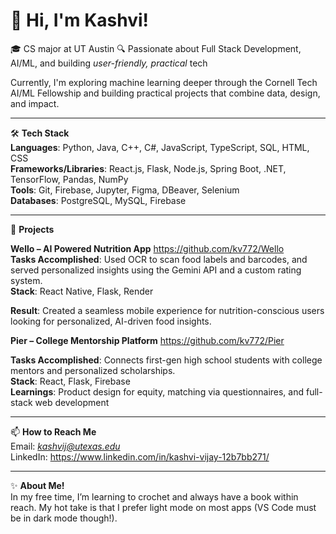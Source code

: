 # 👋 Hi, I'm Kashvi!

🎓 CS major at UT Austin
🔍 Passionate about Full Stack Development, AI/ML, and building *user-friendly, practical* tech 

Currently, I'm exploring machine learning deeper through the Cornell Tech AI/ML Fellowship and building practical projects that combine data, design, and impact. 

---

🛠 **Tech Stack**  
**Languages**: Python, Java, C++, C#, JavaScript, TypeScript, SQL, HTML, CSS  
**Frameworks/Libraries**: React.js, Flask, Node.js, Spring Boot, .NET, TensorFlow, Pandas, NumPy  
**Tools**: Git, Firebase, Jupyter, Figma, DBeaver, Selenium  
**Databases**: PostgreSQL, MySQL, Firebase  

---

🚀 **Projects**

**Wello – AI Powered Nutrition App** https://github.com/kv772/Wello  
**Tasks Accomplished**: Used OCR to scan food labels and barcodes, and served personalized insights using the Gemini API and a custom rating system.  
**Stack**: React Native, Flask, Render 

**Result**: Created a seamless mobile experience for nutrition-conscious users looking for personalized, AI-driven food insights.  

**Pier – College Mentorship Platform** https://github.com/kv772/Pier

**Tasks Accomplished**: Connects first-gen high school students with college mentors and personalized scholarships.  
**Stack**: React, Flask, Firebase  
**Learnings**: Product design for equity, matching via questionnaires, and full-stack web development  

---

📫 **How to Reach Me**  
Email: *kashvij@utexas.edu*  
LinkedIn:  https://www.linkedin.com/in/kashvi-vijay-12b7bb271/

---


✨ **About Me!**  
In my free time, I’m learning to crochet and always have a book within reach. My hot take is that I prefer light mode on most apps (VS Code must be in dark mode though!).


